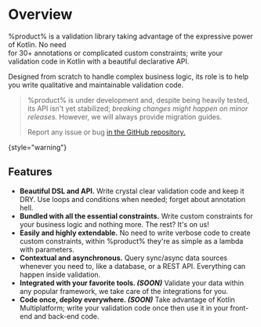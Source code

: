 # Overview

%product% is a validation library taking advantage of the expressive power of Kotlin. No need \
for 30+ annotations or complicated custom constraints; write your validation code in Kotlin with a beautiful declarative
API.

Designed from scratch to handle complex business logic, its role is to help you write qualitative and maintainable
validation code.

> %product% is under development and, despite being heavily tested, its API isn't yet stabilized; _breaking changes
> might happen on minor releases._ However, we will always provide migration guides.
>
> Report any issue or bug <a href="%github_product_url%">in the GitHub repository.</a>

{style="warning"}

## Features

- **Beautiful DSL and API.** Write crystal clear validation code and keep it <tooltip term="DRY">DRY</tooltip>. Use
  loops and conditions when needed; forget about annotation hell.
- **Bundled with all the essential constraints.** Write custom constraints for your business logic and nothing more. The
  rest? It's on us!
- **Easily and highly extendable.** No need to write verbose code to create custom constraints, within %product% they're
  as simple as a lambda with parameters.
- **Contextual and asynchronous.** Query sync/async data sources whenever you need to, like a database, or a REST API.
  Everything can happen inside validation.
- **Integrated with your favorite tools. _(SOON)_** Validate your data within any popular framework, we take care of the
  integrations for you.
- **Code once, deploy everywhere. _(SOON)_** Take advantage of Kotlin Multiplatform; write your validation code once
  then use it in your front-end and back-end code.
